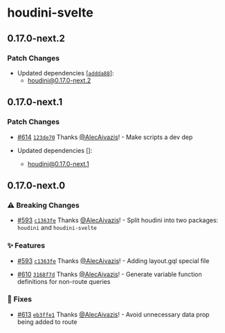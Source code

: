 # houdini-svelte

## 0.17.0-next.2

### Patch Changes

-   Updated dependencies [[`addda88`](https://github.com/HoudiniGraphql/houdini/commit/addda88d164359b185088315f9498be818e7f042)]:
    -   houdini@0.17.0-next.2

## 0.17.0-next.1

### Patch Changes

-   [#614](https://github.com/HoudiniGraphql/houdini/pull/614) [`123de70`](https://github.com/HoudiniGraphql/houdini/commit/123de70dd44c38032b75d87254cd30a66602e86a) Thanks [@AlecAivazis](https://github.com/AlecAivazis)! - Make scripts a dev dep

-   Updated dependencies []:
    -   houdini@0.17.0-next.1

## 0.17.0-next.0

### ⚠️ Breaking Changes

-   [#593](https://github.com/HoudiniGraphql/houdini/pull/593) [`c1363fe`](https://github.com/HoudiniGraphql/houdini/commit/c1363fe938ab94281272cad8939b892fd705a803) Thanks [@AlecAivazis](https://github.com/AlecAivazis)! - Split houdini into two packages: `houdini` and `houdini-svelte`

### ✨ Features

-   [#593](https://github.com/HoudiniGraphql/houdini/pull/593) [`c1363fe`](https://github.com/HoudiniGraphql/houdini/commit/c1363fe938ab94281272cad8939b892fd705a803) Thanks [@AlecAivazis](https://github.com/AlecAivazis)! - Adding layout.gql special file

-   [#610](https://github.com/HoudiniGraphql/houdini/pull/610) [`3168f7d`](https://github.com/HoudiniGraphql/houdini/commit/3168f7dffd06f5074d08652d2d2c459377bc73d6) Thanks [@AlecAivazis](https://github.com/AlecAivazis)! - Generate variable function definitions for non-route queries

### 🐛 Fixes

-   [#613](https://github.com/HoudiniGraphql/houdini/pull/613) [`eb3ffe1`](https://github.com/HoudiniGraphql/houdini/commit/eb3ffe1fbf14180210464863cb7e2ca29892a1fe) Thanks [@AlecAivazis](https://github.com/AlecAivazis)! - Avoid unnecessary data prop being added to route
